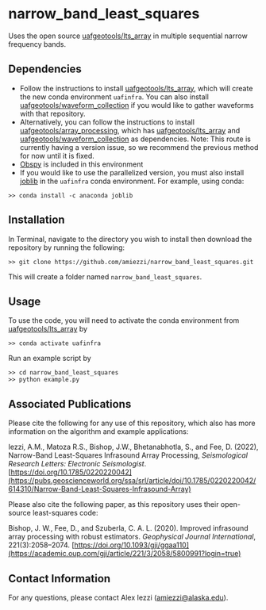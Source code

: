 # narrow_band_least_squares
Uses the open source [uafgeotools/lts_array](https://github.com/uafgeotools/lts_array) in multiple sequential narrow frequency bands.
 
## Dependencies
- Follow the instructions to install [uafgeotools/lts_array](https://github.com/uafgeotools/lts_array), which will create the new conda environment `uafinfra`. You can also install [uafgeotools/waveform_collection](https://github.com/uafgeotools/waveform_collection) if you would like to gather waveforms with that repository. 
- Alternatively, you can follow the instructions to install [uafgeotools/array_processing](https://github.com/uafgeotools/array_processing), which has [uafgeotools/lts_array](https://github.com/uafgeotools/lts_array) and [uafgeotools/waveform_collection](https://github.com/uafgeotools/waveform_collection) as dependencies. Note: This route is currently having a version issue, so we recommend the previous method for now until it is fixed.
- [Obspy](https://docs.obspy.org/) is included in this environment
- If you would like to use the parallelized version, you must also install [joblib](https://joblib.readthedocs.io/en/latest/) in the `uafinfra` conda environment. For example, using conda:
```
>> conda install -c anaconda joblib
```

## Installation
In Terminal, navigate to the directory you wish to install then download the repository by running the following:
```
>> git clone https://github.com/amiezzi/narrow_band_least_squares.git
```
This will create a folder named `narrow_band_least_squares`. 

## Usage
To use the code, you will need to activate the conda environment from [uafgeotools/lts_array](https://github.com/uafgeotools/lts_array) by 
```
>> conda activate uafinfra
```

Run an example script by 
```
>> cd narrow_band_least_squares
>> python example.py
```

## Associated Publications
Please cite the following for any use of this repository, which also has more information on the algorithm and example applications:

Iezzi, A.M., Matoza R.S., Bishop, J.W., Bhetanabhotla, S., and Fee, D. (2022), Narrow-Band Least-Squares Infrasound Array Processing, *Seismological Research Letters: Electronic Seismologist*. [https://doi.org/10.1785/0220220042](https://pubs.geoscienceworld.org/ssa/srl/article/doi/10.1785/0220220042/614310/Narrow-Band-Least-Squares-Infrasound-Array)

Please also cite the following paper, as this repository uses their open-source least-squares code:

Bishop, J. W., Fee, D., and Szuberla, C. A. L. (2020).  Improved infrasound array processing with robust estimators. *Geophysical Journal International*, 221(3):2058–2074. [https://doi.org/10.1093/gji/ggaa110](https://academic.oup.com/gji/article/221/3/2058/5800991?login=true)


## Contact Information
For any questions, please contact Alex Iezzi (amiezzi@alaska.edu).
